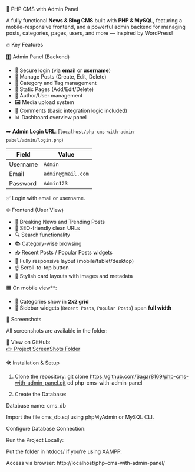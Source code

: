 📰 PHP CMS with Admin Panel

A fully functional **News & Blog CMS** built with **PHP & MySQL**, featuring a mobile-responsive frontend, and a powerful admin backend for managing posts, categories, pages, users, and more — inspired by WordPress!


🔥 Key Features

🎛️ Admin Panel (Backend)
- 🔐 Secure login (via **email** or **username**)
- 📃 Manage Posts (Create, Edit, Delete)
- 📁 Category and Tag management
- 📄 Static Pages (Add/Edit/Delete)
- 👤 Author/User management
- 🖼️ Media upload system
- 💬 Comments (basic integration logic included)
- 📊 Dashboard overview panel

➡️ **Admin Login URL**: [`localhost/php-cms-with-admin-pabel/admin/login.php`)

| Field       | Value              |
|-------------|--------------------|
| Username    | `Admin`            |
| Email       | `admin@gmail.com`  |
| Password    | `Admin123`         |

✅ Login with email or username.

🌐 Frontend (User View)

- 📰 Breaking News and Trending Posts
- 🧲 SEO-friendly clean URLs
- 🔍 Search functionality
- 📚 Category-wise browsing
- 📥 Recent Posts / Popular Posts widgets
- 📱 Fully responsive layout (mobile/tablet/desktop)
- ☝️ Scroll-to-top button
- 🎨 Stylish card layouts with images and metadata

🟧 On mobile view**:
- 📂 Categories show in **2x2 grid**
- 📌 Sidebar widgets (`Recent Posts`, `Popular Posts`) span **full width**


 📸 Screenshots

All screenshots are available in the folder:

🔗 View on GitHub:  
[👉 Project ScreenShots Folder](https://github.com/Sagar8169/php-cms-with-admin-panel/tree/main/Project%20ScreenShots)


🛠️ Installation & Setup

1. Clone the repository: git clone https://github.com/Sagar8169/php-cms-with-admin-panel.git
   cd php-cms-with-admin-panel

2. Create the Database:

Database name: cms_db

Import the file cms_db.sql using phpMyAdmin or MySQL CLI.

Configure Database Connection:

Run the Project Locally:

Put the folder in htdocs/ if you're using XAMPP.

Access via browser:
http://localhost/php-cms-with-admin-panel/
